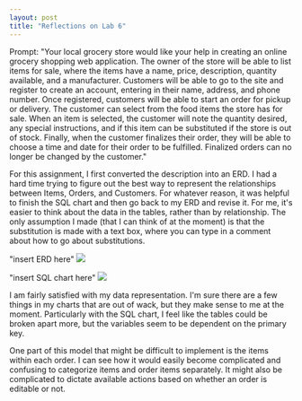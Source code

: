 ```yaml
---
layout: post
title: "Reflections on Lab 6"
---
```

Prompt:
"Your local grocery store would like your help in creating an online grocery shopping web application. The owner of the store will be able to list items for sale, where the items have a name, price, description, quantity available, and a manufacturer. Customers will be able to go to the site and register to create an account, entering in their name, address, and phone number. Once registered, customers will be able to start an order for pickup or delivery. The customer can select from the food items the store has for sale. When an item is selected, the customer will note the quantity desired, any special instructions, and if this item can be substituted if the store is out of stock. Finally, when the customer finalizes their order, they will be able to choose a time and date for their order to be fulfilled. Finalized orders can no longer be changed by the customer."

For this assignment, I first converted the description into an ERD. I had a hard time trying to figure out the best way to represent the relationships between Items, Orders, and Customers. For whatever reason, it was helpful to finish the SQL chart and then go back to my ERD and revise it. For me, it's easier to think about the data in the tables, rather than by relationship. The only assumption I made (that I can think of at the moment) is that the substitution is made with a text box, where you can type in a comment about how to go about substitutions.

"insert ERD here"
![](https://k-atej.github.io/blog/assets/images/ERD.png)

"insert SQL chart here"
![](https://k-atej.github.io/blog/assets/images/Vertabello.png)


I am fairly satisfied with my data representation. I'm sure there are a few things in my charts that are out of wack, but they make sense to me at the moment. Particularly with the SQL chart, I feel like the tables could be broken apart more, but the variables seem to be dependent on the primary key. 

One part of this model that might be difficult to implement is the items within each order. I can see how it would easily become complicated and confusing to categorize items and order items separately. It might also be complicated to dictate available actions based on whether an order is editable or not. 